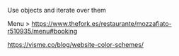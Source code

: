 <!-- - Remove all child elements of a div before creating the content after pressing a button > Using divReference.textContent = ''; -->


<!-- - Home > 2 photos with descriptions next to each other > swapped, one to the left and another one to the right -->

<!-- - Can't reference the content wrappers to remove them upon button click: Create a reference of the wrapper inside everytime a button is clicked -->


<!-- - Contact > 1 row with telephone, mail, social media
            2 row with map and address -->


Use objects and iterate over them

Menu > https://www.thefork.es/restaurante/mozzafiato-r510935/menu#booking

https://visme.co/blog/website-color-schemes/
